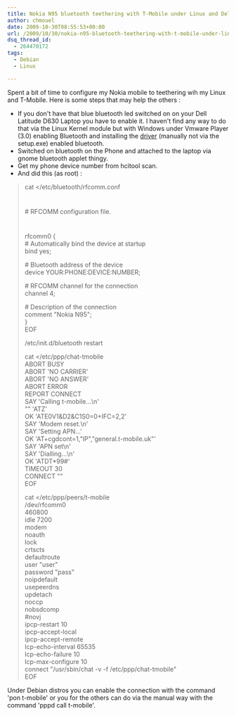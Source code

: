 ```yaml
---
title: Nokia N95 bluetooth teethering with T-Mobile under Linux and Delll Latitude D630
author: chmouel
date: 2009-10-30T08:55:53+00:00
url: /2009/10/30/nokia-n95-bluetooth-teethering-with-t-mobile-under-linux-and-delll-latitude-d630/
dsq_thread_id:
  - 264470172
tags:
  - Debian
  - Linux

---
```

Spent a bit of time to configure my Nokia mobile to teethering wih my Linux and T-Mobile. Here is some steps that may help the others :

  * If you don't have that blue bluetooth led switched on on your Dell Latitude D630 Laptop you have to enable it. I haven't find any way to do that via the Linux Kernel module but with Windows under Vmware Player (3.0) enabling Bluetooth and installing the [driver][1] (manually not via the setup.exe) enabled bluetooth.
  * Switched on bluetooth on the Phone and attached to the laptop via gnome bluetooth applet thingy.
  * Get my phone device number from hcitool scan.
  * And did this (as root) :

> cat </etc/bluetooth/rfcomm.conf  
> #  
> \# RFCOMM configuration file.  
> #
> 
> rfcomm0 {  
> \# Automatically bind the device at startup  
> bind yes;
> 
> \# Bluetooth address of the device  
> device YOUR:PHONE:DEVICE:NUMBER;
> 
> \# RFCOMM channel for the connection  
> channel 4;
> 
> \# Description of the connection  
> comment "Nokia N95";  
> }  
> EOF
> 
> /etc/init.d/bluetooth restart
> 
> cat </etc/ppp/chat-tmobile  
> ABORT BUSY  
> ABORT 'NO CARRIER'  
> ABORT 'NO ANSWER'  
> ABORT ERROR  
> REPORT CONNECT  
> SAY 'Calling t-mobile...\n'  
> "" 'ATZ'  
> OK 'ATE0V1&D2&C1S0=0+IFC=2,2'  
> SAY 'Modem reset.\n'  
> SAY 'Setting APN...'  
> OK 'AT+cgdcont=1,"IP","general.t-mobile.uk"'  
> SAY 'APN set\n'  
> SAY 'Dialling...\n'  
> OK 'ATDT*99#'  
> TIMEOUT 30  
> CONNECT ""  
> EOF
> 
> cat </etc/ppp/peers/t-mobile  
> /dev/rfcomm0  
> 460800  
> idle 7200  
> modem  
> noauth  
> lock  
> crtscts  
> defaultroute  
> user "user"  
> password "pass"  
> noipdefault  
> usepeerdns  
> updetach  
> noccp  
> nobsdcomp  
> #novj  
> ipcp-restart 10  
> ipcp-accept-local  
> ipcp-accept-remote  
> lcp-echo-interval 65535  
> lcp-echo-failure 10  
> lcp-max-configure 10  
> connect "/usr/sbin/chat -v -f /etc/ppp/chat-tmobile"  
> EOF

Under Debian distros you can enable the connection with the command 'pon t-mobile' or you for the others can do via the manual way with the command 'pppd call t-mobile'.

 [1]: http://support.dell.com/support/downloads/download.aspx?c=ca&l=en&s=gen&releaseid=R155172&SystemID=LATITUDE%20D630&servicetag=&os=WW1&osl=en&deviceid=13911&devlib=0&typecnt=0&vercnt=1&catid=-1&impid=-1&formatcnt=1&libid=5&fileid=206919 "Dell Latitude Driver"